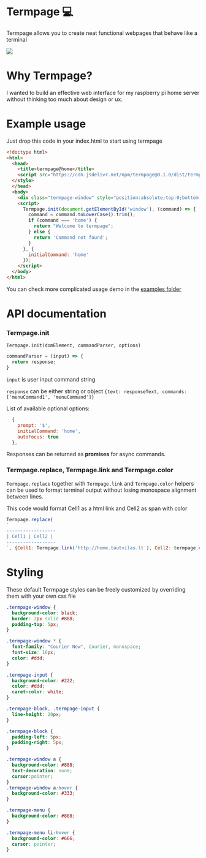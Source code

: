 # Termpage 💻
Termpage allows you to create neat functional webpages that behave like a terminal

![](https://i.imgur.com/wqaqeNB.png)

# Why Termpage?
I wanted to build an effective web interface for my raspberry pi home server without thinking too much about design or ux.

# Example usage
Just drop this code in your index.html to start using termpage
```html
<!doctype html>
<html>
  <head>
    <title>termpage@home</title>
    <script src="https://cdn.jsdelivr.net/npm/termpage@0.1.0/dist/termpage.min.js" type="text/javascript"></script>
  </style>
  </head>
  <body>
    <div class="termpage-window" style="position:absolute;top:0;bottom:0;left:0;right:0" id="window"></div>
    <script>
      Termpage.init(document.getElementById('window'), (command) => {
        command = command.toLowerCase().trim();
        if (command === 'home') {
          return "Welcome to termpage";
        } else {
          return 'Command not found';
        }
      }, {
        initialCommand: 'home'
      });
    </script>
  </body>
</html>
```
You can check more complicated usage demo in the [examples folder](https://tautvilas.github.io/termpage/example/index.html)

# API documentation

### Termpage.init

`Termpage.init(domElement, commandParser, options)`

```javascript
commandParser = (input) => {
  return response;
}
```

`input` is user input command string

`response` can be either string or object `{text: responseText, commands: ['menuCommand1', 'menuCommand']}`

List of available optional options:

```javascript
  {
    prompt: '$',
    initialCommand: 'home',
    autoFocus: true
  },
```

Responses can be returned as **promises** for async commands.

### Termpage.replace, Termpage.link and Termpage.color

`Termpage.replace` together with `Termpage.link` and `Termpage.color` helpers can be used to format terminal output without losing monospace alignment between lines.

This code would format Cell1 as a html link and Cell2 as span with color
```javascript
Termpage.replace(
`
------------------
| Cell1 | Cell2 |
------------------
`, {Cell1: Termpage.link('http://home.tautvilas.lt'), Cell2: termpage.color('red')})
```

# Styling

These default Termpage styles can be freely customized by overriding them with your own css file

```css
.termpage-window {
  background-color: black;
  border: 2px solid #888;
  padding-top: 5px;
}

.termpage-window * {
  font-family: "Courier New", Courier, monospace;
  font-size: 16px;
  color: #ddd;
}

.termpage-input {
  background-color: #222;
  color: #ddd;
  caret-color: white;
}

.termpage-block, .termpage-input {
  line-height: 20px;
}

.termpage-block {
  padding-left: 5px;
  padding-right: 5px;
}

.termpage-window a {
  background-color: #888;
  text-decoration: none;
  cursor:pointer;
}
.termpage-window a:hover {
  background-color: #333;
}

.termpage-menu {
  background-color: #888;
}

.termpage-menu li:hover {
  background-color: #666;
  cursor: pointer;
}
```
